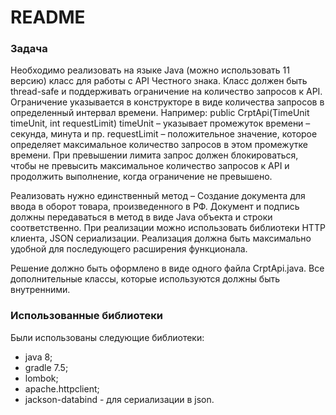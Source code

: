 # README #

### Задача ###

Необходимо реализовать на языке Java (можно использовать 11 версию) класс для работы с API Честного знака. Класс 
должен быть thread-safe и поддерживать ограничение на количество запросов к API. Ограничение указывается в 
конструкторе в виде количества запросов в определенный интервал времени. Например:
public CrptApi(TimeUnit timeUnit, int requestLimit)
timeUnit – указывает промежуток времени – секунда, минута и пр.
requestLimit – положительное значение, которое определяет максимальное количество запросов в этом промежутке времени.
При превышении лимита запрос должен блокироваться, чтобы не превысить максимальное количество запросов к API и 
продолжить выполнение, когда ограничение не превышено.

Реализовать нужно единственный метод – Создание документа для ввода в оборот товара, произведенного в РФ. Документ и 
подпись должны передаваться в метод в виде Java объекта и строки соответственно. При реализации можно использовать 
библиотеки HTTP клиента, JSON сериализации. Реализация должна быть максимально удобной для последующего расширения 
функционала.

Решение должно быть оформлено в виде одного файла CrptApi.java. Все дополнительные классы, которые используются 
должны быть внутренними.

### Использованные библиотеки ###
Были использованы следующие библиотеки:
* java 8;
* gradle 7.5;
* lombok;
* apache.httpclient;
* jackson-databind - для сериализации в json.
